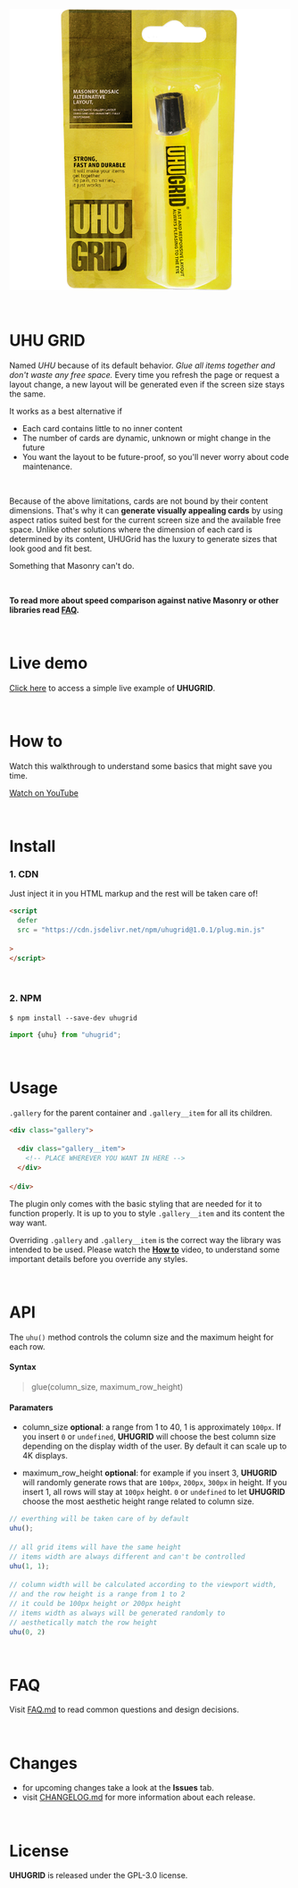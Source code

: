 ![UHUGRID poster](./imgs/uhu.png)

<br>


# UHU GRID

Named *UHU* because of its default behavior. *Glue all items together
and don't waste any free space.*
Every time you refresh the page or request a layout change,
a new layout will be generated even if the screen size stays the same.

It works as a best alternative if

+ Each card contains little to no inner content
+ The number of cards are dynamic, unknown or might change in the future
+ You want the layout to be future-proof, so you'll never worry about code maintenance.

<br>

Because of the above limitations, cards are not bound by their content dimensions.
That's why it can **generate visually appealing cards**
by using aspect ratios suited best for the current screen size and
the available free space.
Unlike other solutions where the dimension of each card is determined by its content,
UHUGrid has the luxury to generate sizes that look good and fit best.

Something that Masonry can't do.

<br>

**To read more about speed comparison against native Masonry or other libraries
read [FAQ](./FAQ.md).**
  
<br>

# Live demo
[Click here](https://cipherlogs.github.io/uhugrid/demo/)
to access a simple live example of **UHUGRID**.

<br>

# How to
Watch this walkthrough to understand some basics that might save you time.

[Watch on YouTube](https://youtu.be/PT3ZhB4-Y40)

<br>

# Install

### 1. CDN
Just inject it in you HTML markup and the rest will be taken care of!

```HTML
<script
  defer
  src = "https://cdn.jsdelivr.net/npm/uhugrid@1.0.1/plug.min.js"

>
</script>
```

<br>

### 2. NPM

```
$ npm install --save-dev uhugrid
```

```JavaScript
import {uhu} from "uhugrid";
```


<br>

# Usage
`.gallery` for the parent container
and `.gallery__item` for all its children.


```HTML
<div class="gallery">

  <div class="gallery__item">
    <!-- PLACE WHEREVER YOU WANT IN HERE -->
  </div>

</div>
```

The plugin only comes with the basic styling that are needed for
it to function properly. It is up to you to style `.gallery__item`
and its content the way want.

Overriding `.gallery` and `.gallery__item` is the correct way
the library was intended to be used.
Please watch the [**How to**](#how-to) video, to understand
some important details before you override any styles.


<br>

# API

The `uhu()` method controls the column size and the maximum height
for each row.

#### Syntax

> glue(column_size, maximum_row_height)


#### Paramaters

+ column_size **optional**: a range from 1 to 40,
  1 is approximately `100px`. If you insert `0` or `undefined`,
  **UHUGRID** will choose the best column size depending on
  the display width of the user.
  By default it can scale up to 4K displays.

+ maximum_row_height **optional**: for example if you insert 3,
  **UHUGRID** will randomly generate rows that are
  `100px`, `200px`, `300px` in height.
  If you insert 1, all rows will stay at `100px` height.
  `0` or `undefined` to let **UHUGRID** choose the most
  aesthetic height range related to column size.
  


```JavaScript
// everthing will be taken care of by default
uhu();

// all grid items will have the same height
// items width are always different and can't be controlled
uhu(1, 1);

// column width will be calculated according to the viewport width,
// and the row height is a range from 1 to 2
// it could be 100px height or 200px height
// items width as always will be generated randomly to
// aesthetically match the row height
uhu(0, 2)
```

<br>

# FAQ
Visit [FAQ.md](./FAQ.md) to read common questions and design
decisions.

<br>

# Changes

+ for upcoming changes take a look at the **Issues** tab.
+ visit [CHANGELOG.md](./CHANGELOG.md) for more information about
  each release.

<br>

# License
**UHUGRID** is released under the GPL-3.0 license.

